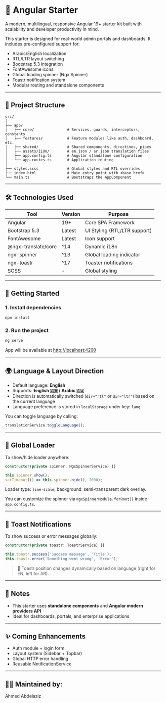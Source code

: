 # 🚀  Angular Starter

A modern, multilingual, responsive Angular 19+ starter kit built with scalability and developer productivity in mind.

This starter is designed for real-world admin portals and dashboards. It includes pre-configured support for:
- Arabic/English localization
- RTL/LTR layout switching
- Bootstrap 5.3 integration
- FontAwesome icons
- Global loading spinner (Ngx Spinner)
- Toastr notification system
- Modular routing and standalone components

---

## 📁 Project Structure

```
src/
│
├── app/
│   ├── core/               # Services, guards, interceptors, constants
│   ├── features/           # Feature modules like auth, dashboard, etc.
│   ├── shared/             # Shared components, directives, pipes
│   ├── assets/i18n/        # en.json / ar.json translation files
│   ├── app.config.ts       # Angular standalone configuration
│   └── app.routes.ts       # Application routing
│
├── styles.scss             # Global styles and RTL overrides
├── index.html              # Main entry point with <base href>
└── main.ts                 # Bootstraps the AppComponent
```

---

## 🛠 Technologies Used

| Tool | Version | Purpose |
|------|---------|---------|
| Angular | 19+ | Core SPA Framework |
| Bootstrap 5.3 | Latest | UI Styling (RTL/LTR support) |
| FontAwesome | Latest | Icon support |
| @ngx-translate/core | ^14 | Dynamic i18n |
| ngx-spinner | ^13 | Global loading indicator |
| ngx-toastr | ^17 | Toaster notifications |
| SCSS | - | Global styling |

---

## 🚀 Getting Started

### 1. Install dependencies

```bash
npm install
```

### 2. Run the project

```bash
ng serve
```

App will be available at [http://localhost:4200](http://localhost:4200)

---

## 🌍 Language & Layout Direction

- Default language: **English**
- Supports: **English 🇬🇧 / Arabic 🇸🇦**
- Direction is automatically switched (`dir="rtl"` or `dir="ltr"`) based on the current language
- Language preference is stored in `localStorage` under key: `lang`

You can toggle language by calling:
```ts
translationService.toggleLanguage();
```

---

## 🔄 Global Loader

To show/hide loader anywhere:

```ts
constructor(private spinner: NgxSpinnerService) {}

this.spinner.show();
setTimeout(() => this.spinner.hide(), 2000);
```

Loader type: `line-scale`, background: semi-transparent dark overlay.

You can customize the spinner via `NgxSpinnerModule.forRoot()` inside `app.config.ts`.

---

## 🔔 Toast Notifications

To show success or error messages globally:

```ts
constructor(private toastr: ToastrService) {}

this.toastr.success('Success message', 'Title');
this.toastr.error('Something went wrong', 'Error');
```

> 📍 Toastr position changes dynamically based on language (right for EN, left for AR).

---

## 📌 Notes

- This starter uses **standalone components** and **Angular modern providers API**
- Ideal for dashboards, portals, and enterprise applications

---

## ✨ Coming Enhancements

- Auth module + login form
- Layout system (Sidebar + Topbar)
- Global HTTP error handling
- Reusable NotificationService

---

## 👨‍💻 Maintained by:
Ahmed Abdelaziz